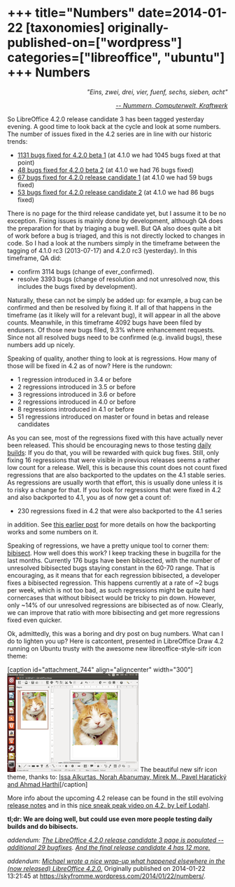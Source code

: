 +++
title="Numbers"
date=2014-01-22
[taxonomies]
originally-published-on=["wordpress"]
categories=["libreoffice", "ubuntu"]
+++
Numbers
=======

<p style="text-align:right;"><em>"Eins, zwei, drei, vier, fuenf, sechs, sieben, acht"</em></p>
<p style="text-align:right;"><em><a href="https://www.youtube.com/watch?v=4vhNRl9N9R4">-- Nummern, Computerwelt, Kraftwerk</a></em></p>
<p style="text-align:left;">So LibreOffice 4.2.0 release candidate 3 has been tagged yesterday evening. A good time to look back at the cycle and look at some numbers. The number of issues fixed in the 4.2 series are in line with our historic trends:</p>

<ul>
	<li><a href="https://wiki.documentfoundation.org/Releases/4.2.0/Beta1">1131 bugs fixed for 4.2.0 beta 1</a> (at 4.1.0 we had 1045 bugs fixed at that point)</li>
	<li><a href="https://wiki.documentfoundation.org/Releases/4.2.0/Beta2">48 bugs fixed for 4.2.0 beta 2</a> (at 4.1.0 we had 76 bugs fixed)</li>
	<li><a href="https://wiki.documentfoundation.org/Releases/4.2.0/RC1">67 bugs fixed for 4.2.0 release candidate 1</a> (at 4.1.0 we had 59 bugs fixed)</li>
	<li><a href="https://wiki.documentfoundation.org/Releases/4.2.0/RC2">53 bugs fixed for 4.2.0 release candidate 2</a> (at 4.1.0 we had 86 bugs fixed)</li>
</ul>
There is no page for the third release candidate yet, but I assume it to be no exception. Fixing issues is mainly done by development, although QA does the preparation for that by triaging a bug well. But QA also does quite a bit of work before a bug is triaged, and this is not directly locked to changes in code. So I had a look at the numbers simply in the timeframe between the tagging of 4.1.0 rc3 (2013-07-17) and 4.2.0 rc3 (yesterday). In this timeframe, QA did:
<ul>
	<li>confirm 3114 bugs (change of ever_confirmed).</li>
	<li>resolve 3393 bugs (change of resolution and not unresolved now, this includes the bugs fixed by development).</li>
</ul>
Naturally, these can not be simply be added up: for example, a bug can be confirmed and then be resolved by fixing it. If all of that happens in the timeframe (as it likely will for a relevant bug), it will appear in all the above counts. Meanwhile, in this timeframe 4092 bugs have been filed by endusers. Of those new bugs filed, 9.3% where enhancement requests. Since not all resolved bugs need to be confirmed (e.g. invalid bugs), these numbers add up nicely.

Speaking of quality, another thing to look at is regressions. How many of those will be fixed in 4.2 as of now? Here is the rundown:
<ul>
	<li>1 regression introduced in 3.4 or before</li>
	<li>2 regressions introduced in 3.5 or before</li>
	<li>3 regressions introduced in 3.6 or before</li>
	<li>2 regressions introduced in 4.0 or before</li>
	<li>8 regressions introduced in 4.1 or before</li>
	<li>51 regressions introduced on master or found in betas and release candidates</li>
</ul>
As you can see, most of the regressions fixed with this have actually never been released. This should be encouraging news to those testing <a href="http://dev-builds.libreoffice.org/daily/">daily builds</a>: If you do that, you will be rewarded with quick bug fixes. Still, only fixing 16 regressions that were visible in previous releases seems a rather low count for a release. Well, this is because this count does not count fixed regressions that are also backported to the updates on the 4.1 stable series. As regressions are usually worth that effort, this is usually done unless it is to risky a change for that. If you look for regressions that were fixed in 4.2 and also backported to 4.1, you as of now get a count of:
<ul>
	<li>230 regressions fixed in 4.2 that were also backported to the 4.1 series</li>
</ul>
in addition. See <a href="http://skyfromme.wordpress.com/2013/07/23/libreoffice-3-6-7-on-ubuntu-547-bug-fixes-and-zero-known-well-triaged-regressions-against-version-3-6-0-on-release/">this earlier post</a> for more details on how the backporting works and some numbers on it.

Speaking of regressions, we have a pretty unique tool to corner them: <a href="https://wiki.documentfoundation.org/Bibisect">bibisect</a>. How well does this work? I keep tracking these in bugzilla for the last months. Currently 176 bugs have been bibisected, with the number of unresolved bibisected bugs staying constant in the 60-70 range. That is encouraging, as it means that for each regression bibisected, a developer fixes a bibisected regression. This happens currently at a rate of ~2 bugs per week, which is not too bad, as such regressions might be quite hard cornercases that without bibisect would be tricky to pin down. However, only ~14% of our unresolved regressions are bibisected as of now. Clearly, we can improve that ratio with more bibisecting and get more regressions fixed even quicker.

Ok, admittedly, this was a boring and dry post on bug numbers. What can I do to lighten you up? Here is catcontent, presented in LibreOffice Draw 4.2 running on Ubuntu trusty with the awesome new libreoffice-style-sifr icon theme:

[caption id="attachment_744" align="aligncenter" width="300"]<a href="/static/img/wp/2014/01/cat.png"><img class="size-medium wp-image-744" alt="cat" src="/static/img/wp/2014/01/cat.png?w=300" width="300" height="225" /></a> The beautiful new sifr icon theme, thanks to: <a href="https://wiki.documentfoundation.org/ReleaseNotes/4.2#Flat_icons_.28Sifr.29">Issa Alkurtas, Norah Abanumay, Mirek M., Pavel Haratický and Ahmad Harthi</a>[/caption]

More info about the upcoming 4.2 release can be found in the still evolving <a href="https://wiki.documentfoundation.org/ReleaseNotes/4.2">release notes</a> and in this <a href="https://www.youtube.com/watch?v=oqo2MIA5eQk">nice sneak peak video on 4.2. by Leif Lodahl</a>.

<strong>tl;dr: We are doing well, but could use even more people testing daily builds and do bibisects.</strong>

<em>addendum: <a href="https://wiki.documentfoundation.org/Releases/4.2.0/RC3">The LibreOffice 4.2.0 release candidate 3 page is populated -- additional 29 bugfixes</a>. <a href="https://wiki.documentfoundation.org/Releases/4.2.0/RC4">And the final release candidate 4 has 12 more.</a>
</em>

<em>addendum: <a href="https://people.gnome.org/~michael/blog/2014-01-30-under-the-hood.html">Michael wrote a nice wrap-up what happened elsewhere in the (now released) LibreOffice 4.2.0.</a></em>
Originally published on 2014-01-22 13:21:45 at https://skyfromme.wordpress.com/2014/01/22/numbers/.
